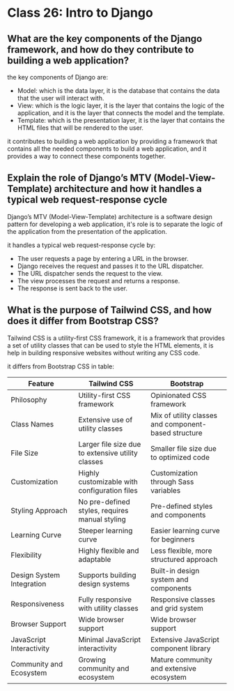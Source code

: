 # Class 26: Intro to Django

## What are the key components of the Django framework, and how do they contribute to building a web application?

the key components of Django are:

- Model: which is the data layer, it is the database that contains the data that the user will interact with.
- View: which is the logic layer, it is the layer that contains the logic of the application, and it is the layer that connects the model and the template.
- Template: which is the presentation layer, it is the layer that contains the HTML files that will be rendered to the user.

it contributes to building a web application by providing a framework that contains all the needed components to build a web application, and it provides a way to connect these components together.

## Explain the role of Django’s MTV (Model-View-Template) architecture and how it handles a typical web request-response cycle

Django’s MTV (Model-View-Template) architecture is a software design pattern for developing a web application, it's role is to separate the logic of the application from the presentation of the application.

it handles a typical web request-response cycle by:

- The user requests a page by entering a URL in the browser.
- Django receives the request and passes it to the URL dispatcher.
- The URL dispatcher sends the request to the view.
- The view processes the request and returns a response.
- The response is sent back to the user.

## What is the purpose of Tailwind CSS, and how does it differ from Bootstrap CSS?

Tailwind CSS is a utility-first CSS framework, it is a framework that provides a set of utility classes that can be used to style the HTML elements, it is help in building responsive websites without writing any CSS code.

it differs from Bootstrap CSS in table:

| Feature                   | Tailwind CSS                                      | Bootstrap                                            |
|---------------------------|---------------------------------------------------|------------------------------------------------------|
| Philosophy                | Utility-first CSS framework                       | Opinionated CSS framework                            |
| Class Names               | Extensive use of utility classes                  | Mix of utility classes and component-based structure |
| File Size                 | Larger file size due to extensive utility classes | Smaller file size due to optimized code              |
| Customization             | Highly customizable with configuration files      | Customization through Sass variables                 |
| Styling Approach          | No pre-defined styles, requires manual styling    | Pre-defined styles and components                    |
| Learning Curve            | Steeper learning curve                            | Easier learning curve for beginners                  |
| Flexibility               | Highly flexible and adaptable                     | Less flexible, more structured approach              |
| Design System Integration | Supports building design systems                  | Built-in design system and components                |
| Responsiveness            | Fully responsive with utility classes             | Responsive classes and grid system                   |
| Browser Support           | Wide browser support                              | Wide browser support                                 |
| JavaScript Interactivity  | Minimal JavaScript interactivity                  | Extensive JavaScript component library               |
| Community and Ecosystem   | Growing community and ecosystem                   | Mature community and extensive ecosystem             |
